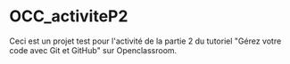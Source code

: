 # OCC_activiteP2

Ceci est un projet test pour l'activité de la partie 2 du tutoriel "Gérez votre code avec Git et GitHub"
sur Openclassroom.
